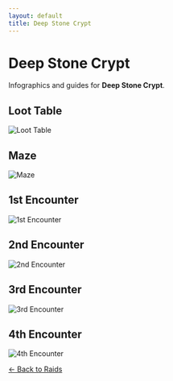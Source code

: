```yaml
---
layout: default
title: Deep Stone Crypt
---
```


<div class="container">
<h1>Deep Stone Crypt</h1>
<p>Infographics and guides for <strong>Deep Stone Crypt</strong>.</p>

## Loot Table

![Loot Table](dsc_loot.jpg)

## Maze

![Maze](maze.jpg)

## 1st Encounter

![1st Encounter](encounter1.jpg)

## 2nd Encounter

![2nd Encounter](encounter2.jpg)

## 3rd Encounter

![3rd Encounter](encounter3.jpg)

## 4th Encounter

![4th Encounter](encounter4.jpg)


<p><a href="../index.html">← Back to Raids</a></p>
</div>
